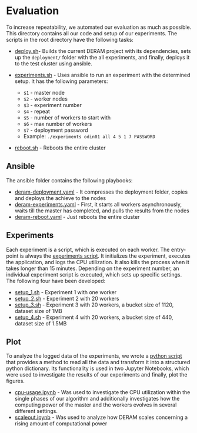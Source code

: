 # Evaluation

To increase repeatability, we automated our evaluation as much as possible. 
This directory contains all our code and setup of our experiments. The scripts in the root directory have the following tasks:

* [deploy.sh](deploy.sh)- Builds the current DERAM project with its dependencies, sets up the `deployment/` folder with the all experiments, and finally, deploys it to the test cluster using ansible.

* [experiments.sh](experiments.sh) - Uses ansible to run an experiment with the determined setup. It has the following parameters:
  * `$1` - master node
  * `$2` - worker nodes
  * `$3` - experiment number
  * `$4` - repeat
  * `$5` - number of workers to start with
  * `$6` - max number of workers
  * `$7` - deployment password
  * Example: `./experiments odin01 all 4 5 1 7 PASSWORD`

 * [reboot.sh](reboot.sh) - Reboots the entire cluster

## Ansible

The ansible folder contains the following playbooks:

* [deram-deployment.yaml](ansible/deram-deployment.yaml) - It compresses the deployment folder, copies and deploys the achieve to the nodes 
* [deram-experiments.yaml](ansible/deram-experiments.yaml) - First, it starts all workers asynchronously, waits till the master has completed, and pulls the results from the nodes
* [deram-reboot.yaml](ansible/deram-reboot.yaml) - Just reboots the entire cluster

## Experiments

Each experiment is a script, which is executed on each worker. The entry-point is always the [experiments script](experiments/experiment.sh).
It initializes the experiment, executes the application, and logs the CPU utilization. It also kills the process when it takes longer than 15 minutes.
Depending on the experiment number, an individual experiment script is executed, which sets up specific settings. 
The following four have been developed:

* [setup_1.sh](experiments/setup_1.sh) - Experiment 1 with one worker 
* [setup_2.sh](experiments/setup_2.sh) - Experiment 2 with 20 workers
* [setup_3.sh](experiments/setup_3.sh) - Experiment 3 with 20 workers, a bucket size of 1120, dataset size of 1MB
* [setup_4.sh](experiments/setup_4.sh) - Experiment 4 with 20 workers, a bucket size of 440, dataset size of 1.5MB

## Plot

To analyze the logged data of the experiments, we wrote a [python script](plot/extract.py) that provides a method to read all 
the data and transform it into a structured python dictionary. Its functionality is used in two Jupyter Notebooks, which were 
used to investigate the results of our experiments and finally, plot the figures.
 
* [cpu-usage.ipynb](plot/cpu-usage.ipynb) - Was used to investigate the CPU utilization within the single phases of our 
algorithm and additionally investigates how the computing power of the master and the workers evolves in several different settings. 
* [scaleout.ipynb](plot/scaleout.ipynb) - Was used to analyze how DERAM scales concerning a rising amount of computational power  
